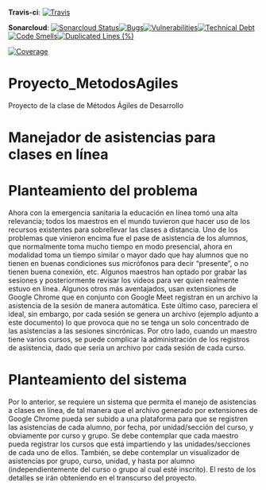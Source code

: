 __Travis-ci__: [![Travis](https://img.shields.io/travis/diegopm2000/CalculatorNodeJS.svg)]()

__Sonarcloud__: [![Sonarcloud Status](https://sonarcloud.io/api/project_badges/measure?project=com.lapots.breed.judge:judge-rule-engine&metric=alert_status)](https://sonarcloud.io/dashboard?id=CalculatorNodeJS)[![Bugs](https://sonarcloud.io/api/project_badges/measure?project=CalculatorNodeJS&metric=bugs)](https://sonarcloud.io/dashboard?id=CalculatorNodeJS)[![Vulnerabilities](https://sonarcloud.io/api/project_badges/measure?project=CalculatorNodeJS&metric=vulnerabilities)](https://sonarcloud.io/dashboard?id=CalculatorNodeJS)[![Technical Debt](https://sonarcloud.io/api/project_badges/measure?project=CalculatorNodeJS&metric=sqale_index)](https://sonarcloud.io/dashboard?id=CalculatorNodeJS)[![Code Smells](https://sonarcloud.io/api/project_badges/measure?project=CalculatorNodeJS&metric=code_smells)](https://sonarcloud.io/dashboard?id=CalculatorNodeJS)[![Duplicated Lines (%)](https://sonarcloud.io/api/project_badges/measure?project=CalculatorNodeJS&metric=duplicated_lines_density)](https://sonarcloud.io/dashboard?id=CalculatorNodeJS)

[![Coverage](https://sonarcloud.io/api/project_badges/measure?project=CalculatorNodeJS&metric=coverage)](https://sonarcloud.io/dashboard?id=CalculatorNodeJS)

# Proyecto_MetodosAgiles
Proyecto de la clase de Métodos Ágiles de Desarrollo

# Manejador de asistencias para clases en línea

# Planteamiento del problema
Ahora con la emergencia sanitaria la educación en línea tomó una alta relevancia; todos los
maestros en el mundo tuvieron que hacer uso de los recursos existentes para sobrellevar las clases
a distancia. Uno de los problemas que vinieron encima fue el pase de asistencia de los alumnos, que
normalmente toma mucho tiempo en modo presencial, ahora en modalidad toma un tiempo similar
o mayor dado que hay alumnos que no tienen en buenas condiciones sus micrófonos para decir
“presente”, o no tienen buena conexión, etc. Algunos maestros han optado por grabar las sesiones
y posteriormente revisar los videos para ver quien realmente estuvo en línea. Algunos otros más
aventajados, usan extensiones de Google Chrome que en conjunto con Google Meet registran en
un archivo la asistencia de la sesión de manera automática. Este último caso, pareciera el ideal, sin
embargo, por cada sesión se genera un archivo (ejemplo adjunto a este documento) lo que provoca
que no se tenga un solo concentrado de las asistencias a las sesiones sincrónicas. Por otro lado,
cuando un maestro tiene varios cursos, se puede complicar la administración de los registros de
asistencia, dado que sería un archivo por cada sesión de cada curso.

# Planteamiento del sistema
Por lo anterior, se requiere un sistema que permita el manejo de asistencias a clases en línea, de tal
manera que el archivo generado por extensiones de Google Chrome pueda ser subido a una
plataforma para que se registren las asistencias de cada alumno, por fecha, por unidad/sección del
curso, y obviamente por curso y grupo. Se debe contemplar que cada maestro pueda registrar los
cursos que está impartiendo y las unidades/secciones de cada uno de ellos. También, se debe
contemplar un visualizador de asistencias por grupo, curso, unidad, y hasta por alumno
(independientemente del curso o grupo al cual esté inscrito). El resto de los detalles se irán
obteniendo en el transcurso del proyecto.